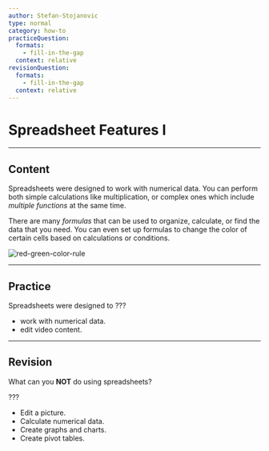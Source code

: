 ```yaml
---
author: Stefan-Stojanovic
type: normal
category: how-to
practiceQuestion:
  formats:
    - fill-in-the-gap
  context: relative
revisionQuestion:
  formats:
    - fill-in-the-gap
  context: relative
---
```


# Spreadsheet Features I


---

## Content

Spreadsheets were designed to work with numerical data. You can perform both simple calculations like multiplication, or complex ones which include *multiple functions* at the same time.

There are many *formulas* that can be used to organize, calculate, or find the data that you need. You can even set up formulas to change the color of certain cells based on calculations or conditions.

![red-green-color-rule](https://img.enkipro.com/99d219ca6028911ce05d78355f99cb93.gif)


---

## Practice

Spreadsheets were designed to ???

- work with numerical data.
- edit video content.


---

## Revision

What can you **NOT** do using spreadsheets?

???

- Edit a picture.
- Calculate numerical data.
- Create graphs and charts.
- Create pivot tables.
